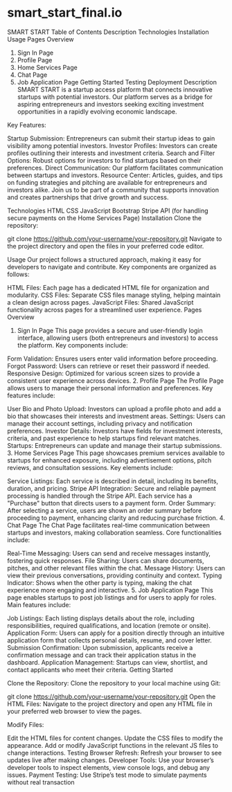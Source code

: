 # smart_start_final.io
SMART START
Table of Contents
Description
Technologies
Installation
Usage
Pages Overview
1. Sign In Page
2. Profile Page
3. Home Services Page
4. Chat Page
5. Job Application Page
Getting Started
Testing
Deployment
Description
SMART START is a startup access platform that connects innovative startups with potential investors. Our platform serves as a bridge for aspiring entrepreneurs and investors seeking exciting investment opportunities in a rapidly evolving economic landscape.

Key Features:

Startup Submission: Entrepreneurs can submit their startup ideas to gain visibility among potential investors.
Investor Profiles: Investors can create profiles outlining their interests and investment criteria.
Search and Filter Options: Robust options for investors to find startups based on their preferences.
Direct Communication: Our platform facilitates communication between startups and investors.
Resource Center: Articles, guides, and tips on funding strategies and pitching are available for entrepreneurs and investors alike.
Join us to be part of a community that supports innovation and creates partnerships that drive growth and success.

Technologies
HTML
CSS
JavaScript
Bootstrap
Stripe API (for handling secure payments on the Home Services Page)
Installation
Clone the repository:

git clone https://github.com/your-username/your-repository.git
Navigate to the project directory and open the files in your preferred code editor.

Usage
Our project follows a structured approach, making it easy for developers to navigate and contribute. Key components are organized as follows:

HTML Files: Each page has a dedicated HTML file for organization and modularity.
CSS Files: Separate CSS files manage styling, helping maintain a clean design across pages.
JavaScript Files: Shared JavaScript functionality across pages for a streamlined user experience.
Pages Overview
1. Sign In Page
This page provides a secure and user-friendly login interface, allowing users (both entrepreneurs and investors) to access the platform. Key components include:

Form Validation: Ensures users enter valid information before proceeding.
Forgot Password: Users can retrieve or reset their password if needed.
Responsive Design: Optimized for various screen sizes to provide a consistent user experience across devices.
2. Profile Page
The Profile Page allows users to manage their personal information and preferences. Key features include:

User Bio and Photo Upload: Investors can upload a profile photo and add a bio that showcases their interests and investment areas.
Settings: Users can manage their account settings, including privacy and notification preferences.
Investor Details: Investors have fields for investment interests, criteria, and past experience to help startups find relevant matches.
Startups: Entrepreneurs can update and manage their startup submissions.
3. Home Services Page
This page showcases premium services available to startups for enhanced exposure, including advertisement options, pitch reviews, and consultation sessions. Key elements include:

Service Listings: Each service is described in detail, including its benefits, duration, and pricing.
Stripe API Integration: Secure and reliable payment processing is handled through the Stripe API. Each service has a "Purchase" button that directs users to a payment form.
Order Summary: After selecting a service, users are shown an order summary before proceeding to payment, enhancing clarity and reducing purchase friction.
4. Chat Page
The Chat Page facilitates real-time communication between startups and investors, making collaboration seamless. Core functionalities include:

Real-Time Messaging: Users can send and receive messages instantly, fostering quick responses.
File Sharing: Users can share documents, pitches, and other relevant files within the chat.
Message History: Users can view their previous conversations, providing continuity and context.
Typing Indicator: Shows when the other party is typing, making the chat experience more engaging and interactive.
5. Job Application Page
This page enables startups to post job listings and for users to apply for roles. Main features include:

Job Listings: Each listing displays details about the role, including responsibilities, required qualifications, and location (remote or onsite).
Application Form: Users can apply for a position directly through an intuitive application form that collects personal details, resume, and cover letter.
Submission Confirmation: Upon submission, applicants receive a confirmation message and can track their application status in the dashboard.
Application Management: Startups can view, shortlist, and contact applicants who meet their criteria.
Getting Started

Clone the Repository: Clone the repository to your local machine using Git:

git clone https://github.com/your-username/your-repository.git
Open the HTML Files: Navigate to the project directory and open any HTML file in your preferred web browser to view the pages.

Modify Files:

Edit the HTML files for content changes.
Update the CSS files to modify the appearance.
Add or modify JavaScript functions in the relevant JS files to change interactions.
Testing
Browser Refresh: Refresh your browser to see updates live after making changes.
Developer Tools: Use your browser’s developer tools to inspect elements, view console logs, and debug any issues.
Payment Testing: Use Stripe’s test mode to simulate payments without real transaction
